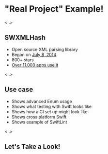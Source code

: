 # "Real Project" Example!

<..>

## SWXMLHash

* Open source XML parsing library
* Began on [July 8, 2014](https://github.com/drmohundro/SWXMLHash/commit/497de2b34cda5114971acf07bbfa179f5991cab7)
* 800+ stars
* [Over 11,000 apps use it](https://cocoapods.org/pods/SWXMLHash)

<..>

## Use case

* Shows advanced Enum usage
* Shows what testing with Swift looks like
* Shows how a CI set up might look like
* Shows cross platform Swift
* Shows example of SwiftLint

<..>

## Let's Take a Look!
